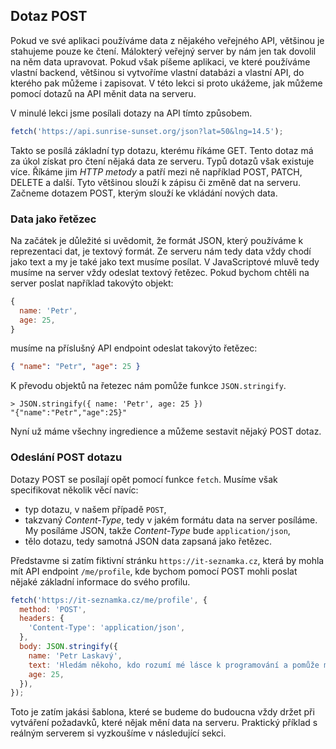 ## Dotaz POST

Pokud ve své aplikaci používáme data z nějakého veřejného API, většinou je stahujeme pouze ke čtení. Málokterý veřejný server by nám jen tak dovolil na něm data upravovat. Pokud však píšeme aplikaci, ve které používáme vlastní backend, většinou si vytvoříme vlastní databázi a vlastní API, do kterého pak můžeme i zapisovat. V této lekci si proto ukážeme, jak můžeme pomocí dotazů na API měnit data na serveru.

V minulé lekci jsme posílali dotazy na API tímto způsobem.

```js
fetch('https://api.sunrise-sunset.org/json?lat=50&lng=14.5');
```

Takto se posílá základní typ dotazu, kterému říkáme GET. Tento dotaz má za úkol získat pro čtení nějaká data ze serveru. Typů dotazů však existuje více. Říkáme jim _HTTP metody_ a patří mezi ně například POST, PATCH, DELETE a další. Tyto většinou slouží k zápisu či změně dat na serveru. Začneme dotazem POST, kterým slouží ke vkládání nových data.

### Data jako řetězec

Na začátek je důležité si uvědomit, že formát JSON, který používáme k reprezentaci dat, je textový formát. Ze serveru nám tedy data vždy chodí jako text a my je také jako text musíme posílat. V JavaScriptové mluvě tedy musíme na server vždy odeslat textový řetězec. Pokud bychom chtěli na server poslat například takovýto objekt:

```js
{
  name: 'Petr',
  age: 25,
}
```

musíme na příslušný API endpoint odeslat takovýto řetězec:

```json
{ "name": "Petr", "age": 25 }
```

K převodu objektů na řetezec nám pomůže funkce `JSON.stringify`.

```jscon
> JSON.stringify({ name: 'Petr', age: 25 })
"{"name":"Petr","age":25}"
```

Nyní už máme všechny ingredience a můžeme sestavit nějaký POST dotaz.

### Odeslání POST dotazu

Dotazy POST se posílají opět pomocí funkce `fetch`. Musíme však specifikovat několik věcí navíc:

- typ dotazu, v našem případě `POST`,
- takzvaný _Content-Type_, tedy v jakém formátu data na server posíláme. My posíláme JSON, takže _Content-Type_ bude `application/json`,
- tělo dotazu, tedy samotná JSON data zapsaná jako řetězec.

Představme si zatím fiktivní stránku `https://it-seznamka.cz`, která by mohla mít API endpoint `/me/profile`, kde bychom pomocí POST mohli poslat nějaké základní informace do svého profilu.

```js
fetch('https://it-seznamka.cz/me/profile', {
  method: 'POST',
  headers: {
    'Content-Type': 'application/json',
  },
  body: JSON.stringify({
    name: 'Petr Laskavý',
    text: 'Hledám někoho, kdo rozumí mé lásce k programování a pomůže mi s debugováním mého křehkého srdce',
    age: 25,
  }),
});
```

Toto je zatím jakási šablona, které se budeme do budoucna vždy držet při vytváření požadavků, které nějak mění data na serveru. Praktický příklad s reálným serverem si vyzkoušíme v následující sekci.
